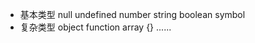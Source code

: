 - 基本类型 null undefined number string boolean  symbol
- 复杂类型 object 
        function array {}  ......